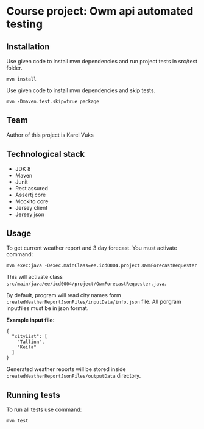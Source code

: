 # Course project: Owm api automated testing

## Installation

Use given code to install mvn dependencies and run project tests in src/test folder.
```
mvn install
```
Use given code to install mvn dependencies and skip tests.

```
mvn -Dmaven.test.skip=true package
```

## Team
Author of this project is Karel Vuks

## Technological stack
* JDK 8
* Maven
* Junit
* Rest assured
* Assertj core
* Mockito core
* Jersey client
* Jersey json

## Usage
To get current weather report and 3 day forecast. You must activate command:
```
mvn exec:java -Dexec.mainClass=ee.icd0004.project.OwmForecastRequester
```
This  will activate class `src/main/java/ee/icd0004/project/OwmForecastRequester.java`.

By default, program will read city names form `createdWeatherReportJsonFiles/inputData/info.json` file. All porgram inputfiles must be in json format.

**Example input file:**
```
{
  "cityList": [
    "Tallinn",
    "Keila"
  ]
}
```
Generated weather reports will be stored inside `createdWeatherReportJsonFiles/outputData` directory.

## Running tests
To run all tests use command:
```
mvn test
```